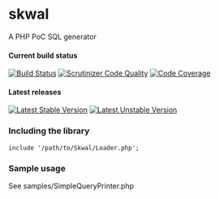 skwal
=====

A PHP PoC SQL generator


#### Current build status

[![Build Status](https://travis-ci.org/aztech-dev/skwal.png?branch=master)](https://travis-ci.org/aztech-dev/skwal)
[![Scrutinizer Code Quality](https://scrutinizer-ci.com/g/aztech-dev/skwal/badges/quality-score.png?b=master)](https://scrutinizer-ci.com/g/aztech-dev/skwal/?branch=master)
[![Code Coverage](https://scrutinizer-ci.com/g/aztech-dev/skwal/badges/coverage.png?b=master)](https://scrutinizer-ci.com/g/aztech-dev/skwal/?branch=master)

#### Latest releases

[![Latest Stable Version](https://poser.pugx.org/aztech/skwal/v/stable.png)](https://packagist.org/packages/aztech/skwal)
[![Latest Unstable Version](https://poser.pugx.org/aztech/skwal/v/unstable.png)](https://packagist.org/packages/aztech/skwal)

### Including the library

```
include '/path/to/Skwal/Loader.php';
```

### Sample usage

See samples/SimpleQueryPrinter.php

